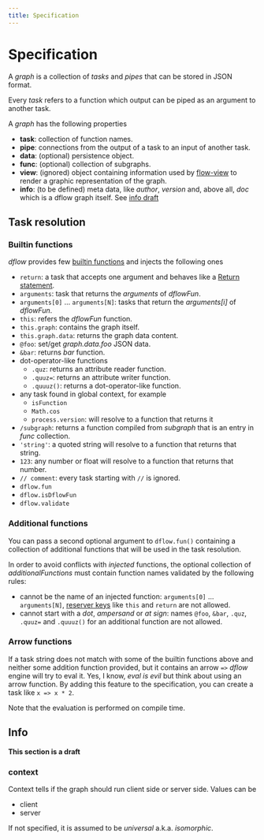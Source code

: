 ```yaml
---
title: Specification
---
```


# Specification

A *graph* is a collection of *tasks* and *pipes* that can be stored in JSON format.

Every *task* refers to a function which output can be piped as an argument to another task.

A *graph* has the following properties

  * **task**: collection of function names.
  * **pipe**: connections from the output of a task to an input of another task.
  * **data**: (optional) persistence object.
  * **func**: (optional) collection of subgraphs.
  * **view**: (ignored) object containing information used by [flow-view][flow-view] to render a graphic representation of the graph.
  * **info**: (to be defined) meta data, like *author*, *version* and, above all, *doc* which is a dflow graph itself. See [info draft](#info)

## Task resolution

### Builtin functions

*dflow* provides few [builtin functions][builtin-functions] and injects the following ones

  * `return`: a task that accepts one argument and behaves like a [Return statement](http://en.wikipedia.org/wiki/Return_statement).
  * `arguments`: task that returns the *arguments* of *dflowFun*.
  * `arguments[0]` ... `arguments[N]`: tasks that return the *arguments[i]* of *dflowFun*.
  * `this`: refers the *dflowFun* function.
  * `this.graph`: contains the graph itself.
  * `this.graph.data`: returns the graph data content.
  * `@foo`: set/get *graph.data.foo* JSON data.
  * `&bar`: returns *bar* function.
  * dot-operator-like functions
    - `.quz`: returns an attribute reader function.
    - `.quuz=`: returns an attribute writer function.
    - `.quuuz()`: returns a dot-operator-like function.
  * any task found in global context, for example
    - `isFunction`
    - `Math.cos`
    - `process.version`: will resolve to a function that returns it
  * `/subgraph`: returns a function compiled from *subgraph* that is an entry in *func* collection.
  * `'string'`: a quoted string will resolve to a function that returns that string.
  * `123`: any number or float will resolve to a function that returns that number.
  * `// comment`: every task starting with `//` is ignored.
  * `dflow.fun`
  * `dflow.isDflowFun`
  * `dflow.validate`

### Additional functions

You can pass a second optional argument to `dflow.fun()` containing a collection
of additional functions that will be used in the task resolution.

In order to avoid conflicts with *injected* functions, the optional collection of *additionalFunctions* must contain function names validated by the following rules:

  * cannot be the name of an injected function: `arguments[0]` ... `arguments[N]`, [reserver keys][reserved-keys] like `this` and `return` are not allowed.
  * cannot start with a *dot*, *ampersand* or *at sign*: names `@foo`, `&bar`, `.quz`, `.quuz=` and `.quuuz()` for an additional function are not allowed.

### Arrow functions

If a task string does not match with some of the builtin functions above and
neither some addition function provided, but it contains an arrow `=>` *dflow*
engine will try to eval it.
Yes, I know, *eval is evil* but think about using an arrow function. By adding
this feature to the specification, you can create a task like `x => x * 2`.

Note that the evaluation is performed on compile time.

## Info

**This section is a draft**

### context

Context tells if the graph should run client side or server side. Values can be

* client
* server

If not specified, it is assumed to be *universal* a.k.a. *isomorphic*.

[flow-view]: http://g14n.info/flow-view
[builtin-functions]: https://github.com/fibo/dflow/blob/master/src/engine/functions/builtin.js
[reserved-keys]: https://github.com/fibo/dflow/blob/master/src/engine/reservedKeys.js


